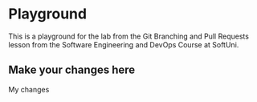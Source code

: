 # Playground
This is a playground for the lab from the Git Branching and Pull Requests lesson from the Software Engineering and DevOps Course at SoftUni.

## Make your changes here
My changes